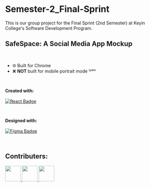 # Semester-2_Final-Sprint

This is our group project for the Final Sprint (2nd Semester) at Keyin College's Software Development Program. 

## SafeSpace: A Social Media App Mockup

<br/>

 - 🌐 Built for Chrome
 - ❌ **NOT** built for mobile portrait mode ⁽ʸᵉᵗ⁾
 
<br/>

**Created with:** <br/><br/>
<a href="#"><img src="https://img.shields.io/badge/React-20232A?style=for-the-badge&amp;logo=react&amp;logoColor=61DAFB" style="max-width: 100%;" alt="React Badge"></a>

<br/>

**Designed with:** <br/><br/>
<a href="https://www.figma.com/file/fZ6fME9WaTC5DzcI5xpQVx/Final_Sprint_Social_App?node-id=0%3A1"><img src="https://camo.githubusercontent.com/4a1038affbb2653ec140936555b3714ddc322526be8567b489e8423a795dea18/68747470733a2f2f696d672e736869656c64732e696f2f62616467652f4669676d612d4632344531453f7374796c653d666f722d7468652d6261646765266c6f676f3d6669676d61266c6f676f436f6c6f723d7768697465" alt="Figma Badge" data-canonical-src="https://img.shields.io/badge/Figma-F24E1E?style=for-the-badge&amp;logo=figma&amp;logoColor=white" style="max-width: 100%;"></a>

<br/>

## Contributers:

<a href="https://github.com/MakenzieRoberts">
  <img height="50px" src="https://avatars.githubusercontent.com/u/100213075?v=4">
</a>
<a href="https://github.com/kbalsom">
  <img height="50px" src="https://avatars.githubusercontent.com/u/100210446?v=4">
</a>
<a href="https://github.com/DeToxFox">
  <img height="50px" src="https://avatars.githubusercontent.com/u/95373983?v=4">
</a>
